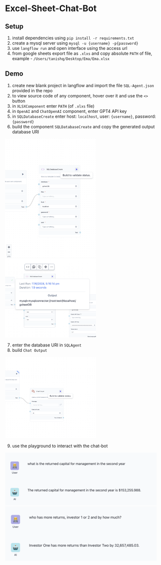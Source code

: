# Excel-Sheet-Chat-Bot

## Setup

1. install dependencies using ```pip install -r requirements.txt```
2. create a mysql server using ```mysql -u {username} -p{password}```
3. use ```langflow run``` and open interface using the access url
4. from google sheets export file as ```.xlxs``` and copy absolute ```PATH``` of file, example - ```/Users/tanishq/Desktop/Ema/Ema.xlsx```

## Demo 

1. create new blank project in langflow and import the file ```SQL-Agent.json``` provided in the repo
2. to view source code of any component, hover over it and use the ```<>``` button
3. in ```XLSXComponent``` enter ```PATH``` (of ```.xlxs``` file)
4. in ```OpenAI``` and ```ChatOpenAI``` component, enter GPT4 API key
5. in ```SQLDatabaseCreate``` enter host: ```localhost```, user: ```{username}```, password: ```{password}```
6. build the component ```SQLDatabaseCreate``` and copy the generated output database URI
<img src="1.png" alt="drawing" width="300"/>
<img src="2.png" alt="drawing" width="300"/>

7. enter the database URI in ```SQLAgent```
8. build ```Chat Output```
<img src="3.png" alt="drawing" width="300"/>

9. use the playground to interact with the chat-bot
<img src="4.png" alt="drawing" width="500"/>
<img src="5.png" alt="drawing" width="500"/>
